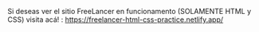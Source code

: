 Si deseas ver el sitio FreeLancer en funcionamento (SOLAMENTE HTML y CSS) visita acá! : https://freelancer-html-css-practice.netlify.app/
